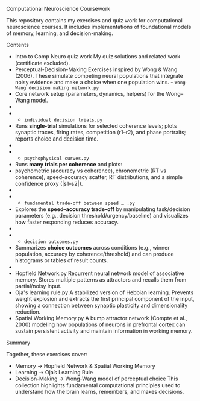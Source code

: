 Computational Neuroscience Coursework

This repository contains my exercises and quiz work for computational neuroscience courses. It includes implementations of foundational models of memory, learning, and decision-making.

Contents

* Intro to Comp Neuro quiz work My quiz solutions and related work (certificate excluded).
* Perceptual-Decision-Making Exercises inspired by Wong & Wang (2006). These simulate competing neural populations that integrate noisy evidence and make a choice when one population wins. - `Wong-Wang decision making network.py`  
*   Core network setup (parameters, dynamics, helpers) for the Wong–Wang model.
* 
* - `individual decision trials.py`  
*   Runs **single-trial** simulations for selected coherence levels; plots synaptic traces, firing rates, competition (r1–r2), and phase portraits; reports choice and decision time.
* 
* - `psychophysical curves.py`  
*   Runs **many trials per coherence** and plots:
*   psychometric (accuracy vs coherence), chronometric (RT vs coherence), speed–accuracy scatter, RT distributions, and a simple confidence proxy (|s1–s2|).
* 
* - `fundamental trade-off between speed … .py`  
*   Explores the **speed–accuracy trade-off** by manipulating task/decision parameters (e.g., decision threshold/urgency/baseline) and visualizes how faster responding reduces accuracy.
* 
* - `decision outcomes.py`  
*   Summarizes **choice outcomes** across conditions (e.g., winner population, accuracy by coherence/threshold) and can produce histograms or tables of result counts.
*   
* Hopfield Network.py Recurrent neural network model of associative memory. Stores multiple patterns as attractors and recalls them from partial/noisy input.
* Oja's learning rule.py A stabilized version of Hebbian learning. Prevents weight explosion and extracts the first principal component of the input, showing a connection between synaptic plasticity and dimensionality reduction.
* Spatial Working Memory.py A bump attractor network (Compte et al., 2000) modeling how populations of neurons in prefrontal cortex can sustain persistent activity and maintain information in working memory.

Summary

Together, these exercises cover:
* Memory → Hopfield Network & Spatial Working Memory
* Learning → Oja’s Learning Rule
* Decision-Making → Wong-Wang model of perceptual choice
This collection highlights fundamental computational principles used to understand how the brain learns, remembers, and makes decisions.
